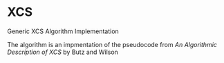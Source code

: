 # XCS
Generic XCS Algorithm Implementation 

The algorithm is an impmentation of the pseudocode from *An Algorithmic Description of XCS* by Butz and Wilson 
